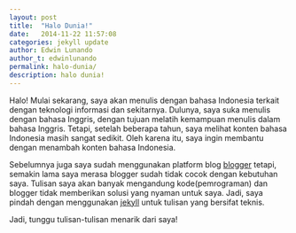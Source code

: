 ```yaml
---
layout: post
title:  "Halo Dunia!"
date:   2014-11-22 11:57:08
categories: jekyll update
author: Edwin Lunando
author_t: edwinlunando
permalink: halo-dunia/
description: halo dunia!
---
```


Halo! Mulai sekarang, saya akan menulis dengan bahasa Indonesia terkait dengan teknologi informasi dan sekitarnya. Dulunya, saya suka menulis dengan bahasa Inggris, dengan tujuan melatih kemampuan menulis dalam bahasa Inggris. Tetapi, setelah beberapa tahun, saya melihat konten bahasa Indonesia masih sangat sedikit. Oleh karena itu, saya ingin membantu dengan menambah konten bahasa Indonesia.

Sebelumnya juga saya sudah menggunakan platform blog [blogger](http://www.blogger.com/) tetapi, semakin lama saya merasa blogger sudah tidak cocok dengan kebutuhan saya. Tulisan saya akan banyak mengandung kode(pemrograman) dan blogger tidak memberikan solusi yang nyaman untuk saya. Jadi, saya pindah dengan menggunakan [jekyll][1] untuk tulisan yang bersifat teknis.

Jadi, tunggu tulisan-tulisan menarik dari saya!

[1]:    http://jekyllrb.com

